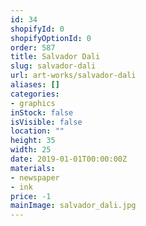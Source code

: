 ```yaml
---
id: 34
shopifyId: 0
shopifyOptionId: 0
order: 587
title: Salvador Dali
slug: salvador-dali
url: art-works/salvador-dali
aliases: []
categories:
- graphics
inStock: false
isVisible: false
location: ""
height: 35
width: 25
date: 2019-01-01T00:00:00Z
materials:
- newspaper
- ink
price: -1
mainImage: salvador_dali.jpg
---
```

